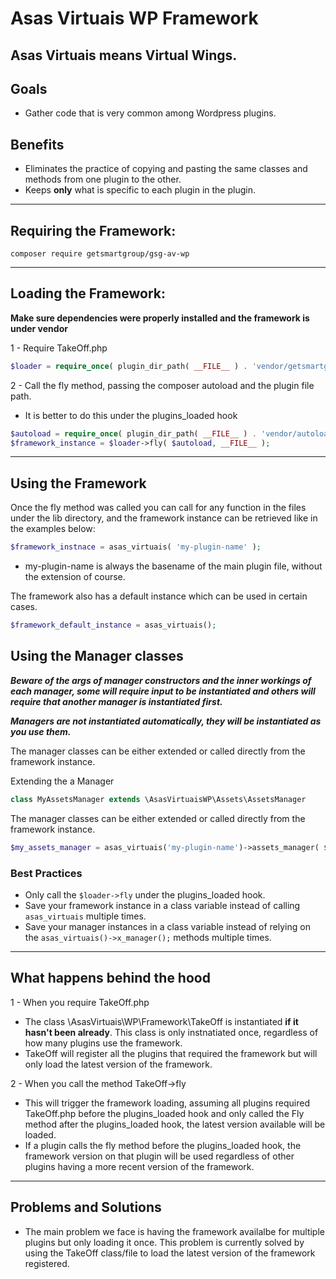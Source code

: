 # Asas Virtuais WP Framework

## Asas Virtuais means Virtual Wings.

## Goals
- Gather code that is very common among Wordpress plugins.

## Benefits
- Eliminates the practice of copying and pasting the same classes and methods from one plugin to the other.
- Keeps **only** what is specific to each plugin in the plugin.

<hr>

## Requiring the Framework:

```shell
composer require getsmartgroup/gsg-av-wp
```

<hr>

## Loading the Framework:
**Make sure dependencies were properly installed and the framework is under vendor**

1 - Require TakeOff.php
```php
$loader = require_once( plugin_dir_path( __FILE__ ) . 'vendor/getsmartgroup/gsg-av-wp/TakeOff.php' );
```
2 - Call the fly method, passing the composer autoload and the plugin file path.
 - It is better to do this under the plugins_loaded hook
```php
$autoload = require_once( plugin_dir_path( __FILE__ ) . 'vendor/autoload.php' );
$framework_instance = $loader->fly( $autoload, __FILE__ );
```
<hr>

## Using the Framework

Once the fly method was called you can call for any function in the files under the lib directory, and the framework instance can be retrieved like in the examples below:

```php
$framework_instnace = asas_virtuais( 'my-plugin-name' );
```
- my-plugin-name is always the basename of the main plugin file, without the extension of course.


The framework also has a default instance which can be used in certain cases.
```php
$framework_default_instance = asas_virtuais();
```

## Using the Manager classes
***Beware of the args of manager constructors and the inner workings of each manager, some will require input to be instantiated and others will require that another manager is instantiated first.***

***Managers are not instantiated automatically, they will be instantiated as you use them.***

The manager classes can be either extended or called directly from the framework instance.

Extending the a Manager
```php
class MyAssetsManager extends \AsasVirtuaisWP\Assets\AssetsManager
```

The manager classes can be either extended or called directly from the framework instance.

```php
$my_assets_manager = asas_virtuais('my-plugin-name')->assets_manager( $args );
```

### Best Practices
 - Only call the ```$loader->fly``` under the plugins_loaded hook.
 - Save your framework instance in a class variable instead of calling ```asas_virtuais``` multiple times.
 - Save your manager instances in a class variable instead of relying on the ```asas_virtuais()->x_manager();``` methods multiple times.


<hr>

## What happens behind the hood

1 - When you require TakeOff.php
- The class \AsasVirtuais\WP\Framework\TakeOff is instantiated **if it hasn't been already**. This class is only instnatiated once, regardless of how many plugins use the framework.
- TakeOff will register all the plugins that required the framework but will only load the latest version of the framework.

2 - When you call the method TakeOff->fly
- This will trigger the framework loading, assuming all plugins required TakeOff.php before the plugins_loaded hook and only called the Fly method after the plugins_loaded hook, the latest version available will be loaded.
- If a plugin calls the fly method before the plugins_loaded hook, the framework version on that plugin will be used regardless of other plugins having a more recent version of the framework.

<hr>

## Problems and Solutions

 - The main problem we face is having the framework availalbe for multiple plugins but only loading it once. This problem is currently solved by using the TakeOff class/file to load the latest version of the framework registered.
